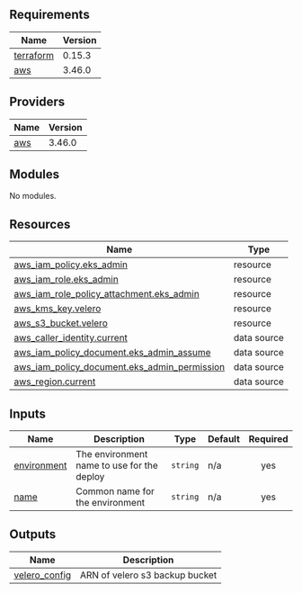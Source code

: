 ## Requirements

| Name | Version |
|------|---------|
| <a name="requirement_terraform"></a> [terraform](#requirement\_terraform) | 0.15.3 |
| <a name="requirement_aws"></a> [aws](#requirement\_aws) | 3.46.0 |

## Providers

| Name | Version |
|------|---------|
| <a name="provider_aws"></a> [aws](#provider\_aws) | 3.46.0 |

## Modules

No modules.

## Resources

| Name | Type |
|------|------|
| [aws_iam_policy.eks_admin](https://registry.terraform.io/providers/hashicorp/aws/3.46.0/docs/resources/iam_policy) | resource |
| [aws_iam_role.eks_admin](https://registry.terraform.io/providers/hashicorp/aws/3.46.0/docs/resources/iam_role) | resource |
| [aws_iam_role_policy_attachment.eks_admin](https://registry.terraform.io/providers/hashicorp/aws/3.46.0/docs/resources/iam_role_policy_attachment) | resource |
| [aws_kms_key.velero](https://registry.terraform.io/providers/hashicorp/aws/3.46.0/docs/resources/kms_key) | resource |
| [aws_s3_bucket.velero](https://registry.terraform.io/providers/hashicorp/aws/3.46.0/docs/resources/s3_bucket) | resource |
| [aws_caller_identity.current](https://registry.terraform.io/providers/hashicorp/aws/3.46.0/docs/data-sources/caller_identity) | data source |
| [aws_iam_policy_document.eks_admin_assume](https://registry.terraform.io/providers/hashicorp/aws/3.46.0/docs/data-sources/iam_policy_document) | data source |
| [aws_iam_policy_document.eks_admin_permission](https://registry.terraform.io/providers/hashicorp/aws/3.46.0/docs/data-sources/iam_policy_document) | data source |
| [aws_region.current](https://registry.terraform.io/providers/hashicorp/aws/3.46.0/docs/data-sources/region) | data source |

## Inputs

| Name | Description | Type | Default | Required |
|------|-------------|------|---------|:--------:|
| <a name="input_environment"></a> [environment](#input\_environment) | The environment name to use for the deploy | `string` | n/a | yes |
| <a name="input_name"></a> [name](#input\_name) | Common name for the environment | `string` | n/a | yes |

## Outputs

| Name | Description |
|------|-------------|
| <a name="output_velero_config"></a> [velero\_config](#output\_velero\_config) | ARN of velero s3 backup bucket |
